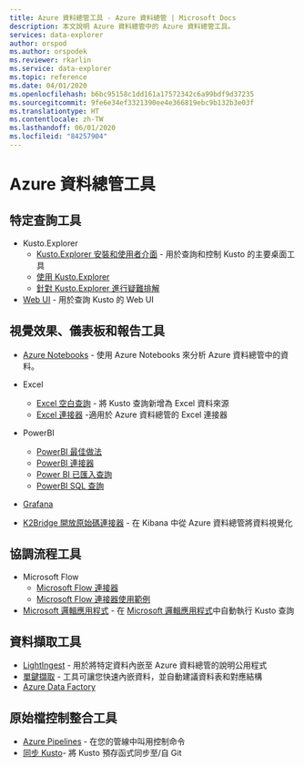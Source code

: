 ```yaml
---
title: Azure 資料總管工具 - Azure 資料總管 | Microsoft Docs
description: 本文說明 Azure 資料總管中的 Azure 資料總管工具。
services: data-explorer
author: orspod
ms.author: orspodek
ms.reviewer: rkarlin
ms.service: data-explorer
ms.topic: reference
ms.date: 04/01/2020
ms.openlocfilehash: b6bc95158c1dd161a17572342c6a99bdf9d37235
ms.sourcegitcommit: 9fe6e34ef3321390ee4e366819ebc9b132b3e03f
ms.translationtype: HT
ms.contentlocale: zh-TW
ms.lasthandoff: 06/01/2020
ms.locfileid: "84257904"
---
```

# <a name="azure-data-explorer-tools"></a>Azure 資料總管工具

## <a name="ad-hoc-query-tools"></a>特定查詢工具

* Kusto.Explorer
   * [Kusto.Explorer 安裝和使用者介面](./kusto-explorer.md) - 用於查詢和控制 Kusto 的主要桌面工具
   * [使用 Kusto.Explorer](./kusto-explorer-using.md)
   * [針對 Kusto.Explorer 進行疑難排解](kusto-explorer-troubleshooting.md)
* [Web UI](../../web-query-data.md) - 用於查詢 Kusto 的 Web UI

## <a name="visualizations-dashboards-and-reporting-tools"></a>視覺效果、儀表板和報告工具


* [Azure Notebooks](../../azure-notebooks.md) - 使用 Azure Notebooks 來分析 Azure 資料總管中的資料。
* Excel
    * [Excel 空白查詢](../../excel-blank-query.md) - 將 Kusto 查詢新增為 Excel 資料來源
    * [Excel 連接器](../../excel-connector.md) -適用於 Azure 資料總管的 Excel 連接器 

* PowerBI

   * [PowerBI 最佳做法](../../power-bi-best-practices.md)
   * [PowerBI 連接器](../../power-bi-connector.md)
   * [Power BI 已匯入查詢](../../power-bi-imported-query.md) 
   * [PowerBI SQL 查詢](../../power-bi-sql-query.md)

* [Grafana](../../grafana.md)
* [K2Bridge 開放原始碼連接器](../../k2bridge.md) - 在 Kibana 中從 Azure 資料總管將資料視覺化

## <a name="orchestration-tools"></a>協調流程工具


* Microsoft Flow
    * [Microsoft Flow 連接器](../../flow.md)
    * [Microsoft Flow 連接器使用範例](../../flow-usage.md)
* [Microsoft 邏輯應用程式](./logicapps.md) - 在 [Microsoft 邏輯應用程式](https://docs.microsoft.com/azure/logic-apps/logic-apps-what-are-logic-apps)中自動執行 Kusto 查詢



## <a name="data-ingestion-tools"></a>資料擷取工具


* [LightIngest](../../lightingest.md) - 用於將特定資料內嵌至 Azure 資料總管的說明公用程式
* [單鍵擷取](../../ingest-data-one-click.md) - 工具可讓您快速內嵌資料，並自動建議資料表和對應結構
* [Azure Data Factory](azure-data-factory.md)


## <a name="source-control-integration-tools"></a>原始檔控制整合工具

* [Azure Pipelines](../../devops.md) - 在您的管線中叫用控制命令
* [同步 Kusto](./synckusto.md)- 將 Kusto 預存函式同步至/自 Git
